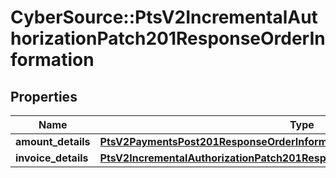# CyberSource::PtsV2IncrementalAuthorizationPatch201ResponseOrderInformation

## Properties
Name | Type | Description | Notes
------------ | ------------- | ------------- | -------------
**amount_details** | [**PtsV2PaymentsPost201ResponseOrderInformationAmountDetails**](PtsV2PaymentsPost201ResponseOrderInformationAmountDetails.md) |  | [optional] 
**invoice_details** | [**PtsV2IncrementalAuthorizationPatch201ResponseOrderInformationInvoiceDetails**](PtsV2IncrementalAuthorizationPatch201ResponseOrderInformationInvoiceDetails.md) |  | [optional] 


